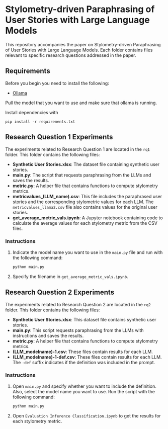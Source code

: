 # Stylometry-driven Paraphrasing of User Stories with Large Language Models

This repository accompanies the paper on Stylometry-driven Paraphrasing of User Stories
with Large Language Models. Each folder contains files relevant to specific research questions addressed in the paper.

## Requirements

Before you begin you need to install the following:

- [Ollama](https://ollama.com/)

Pull the model that you want to use and make sure that ollama is running.

Install dependencies with

```
pip install -r requirements.txt
```

## Research Question 1 Experiments

The experiments related to Research Question 1 are located in the `rq1` folder. This folder contains the following files:

- **Synthetic User Stories.xlsx**: The dataset file containing synthetic user stories.
- **main.py**: The script that requests paraphrasing from the LLMs and saves the results.
- **metric.py**: A helper file that contains functions to compute stylometry metrics.
- **metricvalues\_(LLM_name).csv**: This file includes the paraphrased user stories and the corresponding stylometric values for each LLM. The `metricvalues_llama2.csv` file also contains values for the original user stories.
- **get_average_metric_vals.ipynb**: A Jupyter notebook containing code to calculate the average values for each stylometry metric from the CSV files.

### Instructions

1. Indicate the model name you want to use in the `main.py` file and run with the following command:
   ```bash
   python main.py
   ```
2. Specify the filename in `get_average_metric_vals.ipynb`.

## Research Question 2 Experiments

The experiments related to Research Question 2 are located in the `rq2` folder. This folder contains the following files:

- **Synthetic User Stories.xlsx**: This dataset file contains synthetic user stories.
- **main.py**: This script requests paraphrasing from the LLMs with instructions and saves the results.
- **metric.py**: A helper file that contains functions to compute stylometry metrics.
- **(LLM_modelname)-1.csv**: These files contain results for each LLM.
- **(LLM_modelname)-1-def.csv**: These files contain results for each LLM. The `-def` suffix indicates if the definition was included in the prompt.

### Instructions

1. Open `main.py` and specify whether you want to include the definition. Also, select the model name you want to use. Run the script with the following command:
   ```bash
   python main.py
   ```
2. Open `Evaluation Inference Classification.ipynb` to get the results for each stylometry metric.
